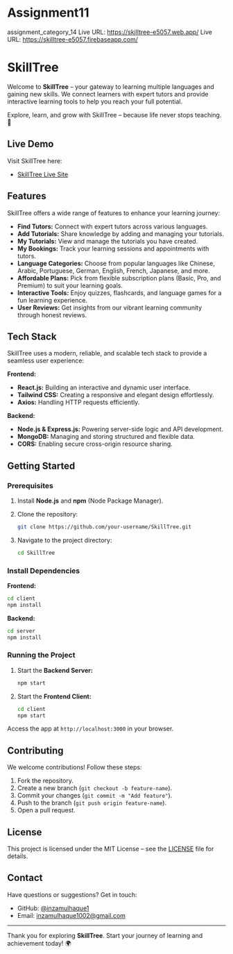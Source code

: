 # Assignment11
assignment_category_14
Live URL: https://skilltree-e5057.web.app/
Live URL: https://skilltree-e5057.firebaseapp.com/

# SkillTree  

Welcome to **SkillTree** – your gateway to learning multiple languages and gaining new skills. We connect learners with expert tutors and provide interactive learning tools to help you reach your full potential.  

Explore, learn, and grow with SkillTree – because life never stops teaching. 🌱  

## Live Demo  

Visit SkillTree here:  
- [SkillTree Live Site](https://skilltree-e5057.web.app)  

## Features  

SkillTree offers a wide range of features to enhance your learning journey:  

- **Find Tutors:** Connect with expert tutors across various languages.  
- **Add Tutorials:** Share knowledge by adding and managing your tutorials.  
- **My Tutorials:** View and manage the tutorials you have created.  
- **My Bookings:** Track your learning sessions and appointments with tutors.  
- **Language Categories:** Choose from popular languages like Chinese, Arabic, Portuguese, German, English, French, Japanese, and more.  
- **Affordable Plans:** Pick from flexible subscription plans (Basic, Pro, and Premium) to suit your learning goals.  
- **Interactive Tools:** Enjoy quizzes, flashcards, and language games for a fun learning experience.  
- **User Reviews:** Get insights from our vibrant learning community through honest reviews.  

## Tech Stack  

SkillTree uses a modern, reliable, and scalable tech stack to provide a seamless user experience:  

**Frontend:**  
- **React.js:** Building an interactive and dynamic user interface.  
- **Tailwind CSS:** Creating a responsive and elegant design effortlessly.  
- **Axios:** Handling HTTP requests efficiently.  

**Backend:**  
- **Node.js & Express.js:** Powering server-side logic and API development.  
- **MongoDB:** Managing and storing structured and flexible data.  
- **CORS:** Enabling secure cross-origin resource sharing.  

## Getting Started  

### Prerequisites  

1. Install **Node.js** and **npm** (Node Package Manager).  
2. Clone the repository:  
   ```bash
   git clone https://github.com/your-username/SkillTree.git
   ```  

3. Navigate to the project directory:  
   ```bash
   cd SkillTree
   ```  

### Install Dependencies  

**Frontend:**  
```bash
cd client
npm install
```  

**Backend:**  
```bash
cd server
npm install
```  

### Running the Project  

1. Start the **Backend Server:**  
   ```bash
   npm start
   ```  

2. Start the **Frontend Client:**  
   ```bash
   cd client
   npm start
   ```  

Access the app at `http://localhost:3000` in your browser.  

## Contributing  

We welcome contributions! Follow these steps:  

1. Fork the repository.  
2. Create a new branch (`git checkout -b feature-name`).  
3. Commit your changes (`git commit -m "Add feature"`).  
4. Push to the branch (`git push origin feature-name`).  
5. Open a pull request.  

## License  

This project is licensed under the MIT License – see the [LICENSE](LICENSE) file for details.  

## Contact  

Have questions or suggestions? Get in touch:  
- GitHub: [@inzamulhaque1](https://github.com/inzamulhaque1)  
- Email: [inzamulhaque1002@gmail.com](mailto:inzamulhaque1002@gmail.com)  

---  

Thank you for exploring **SkillTree**. Start your journey of learning and achievement today! 🌍  



